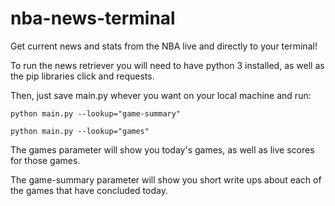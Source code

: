# nba-news-terminal
Get current news and stats from the NBA live and directly to your terminal!

To run the news retriever you will need to have python 3 installed, as well as the pip libraries click and requests.

Then, just save main.py whever you want on your local machine and run:

    python main.py --lookup="game-summary"
    
    python main.py --lookup="games"


The games parameter will show you today's games, as well as live scores for those games.

The game-summary parameter will show you short write ups about each of the games that have concluded today. 
